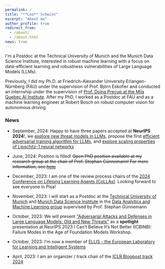 ```yaml
---
permalink: /
title: "**Leo** Schwinn"
excerpt: "About me"
author_profile: true
redirect_from: 
  - /about/
  - /about.html
news: true
---
```


I'm a Postdoc at the Technical University of Munich and the Munich Data Science Institute, interested in robust machine learning with a focus on data-efficient learning and robustness vulnerabilities of Large Language Models (LLMs). 

Previously, I did my Ph.D. at Friedrich-Alexander University Erlangen-Nürnberg (FAU) under the supervision of Prof. Björn Eskofier and conducted an internship under the supervision of [Prof. Doina Precup at the Mila Quebec AI Institute](https://mila.quebec/en/person/leo-schwinn/). After my PhD, I worked as a Postdoc at FAU and as a machine learning engineer at Robert Bosch on robust computer vision for autonomous driving. 

### News

- September, 2024: Happy to have three papers accepted at **NeurIPS 2024**!, we [explore new threat models in LLMs](https://arxiv.org/abs/2402.09063), propose the first [efficient adversarial training algorithm for LLMs](https://arxiv.org/abs/2405.15589), and [explore scaling properties of Lipschitz-1 neural networks](https://arxiv.org/abs/2305.10388)

- June, 2024: Position is filled! <s>Open PhD position available at my research group at the chair of Prof. Stephan Günnemann! For more information, see [here](/files/E13_Geomar.pdf)</s>

- December, 2023: I am one of the review process chairs of the [2024 Conference on Lifelong Learning Agents (CoLLAs)](https://lifelong-ml.cc/Conferences/2024/dates). Looking forward to see everyone in Pisa!

- November, 2023: I will start as a Postdoc at the [Technical University of Munich](https://www.tum.de/) and [Munich Data Science Institute](https://www.mdsi.tum.de/mdsi/startseite/) in the [Data Analytics and Machine Learning group](https://www.cs.cit.tum.de/daml/startseite/) supervised by Prof. Stephan Günnemann

- October, 2023: We will present ["Adversarial Attacks and Defenses in Large Language Models: Old and New Threats"](https://arxiv.org/abs/2310.19737) as a **spotlight** presentation at NeurIPS 2023 I Can’t Believe It’s Not Better (ICBINB): Failure Modes in the Age of Foundation Models Workshop.

- October, 2023: I'm now a member of [ELLIS - the European Laboratory for Learning and Intelligent Systems](https://ellis.eu/)

- April, 2023: I am an organizer / track chair of the [ICLR Blogpost track 2024](https://iclr-blogposts.github.io/2024/about)

